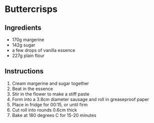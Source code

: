 # Buttercrisps

## Ingredients

* 170g margerine
* 142g sugar
* a few drops of vanilla essence
* 227g plain flour

## Instructions

1. Cream margerine and sugar together
2. Beat in the essence
3. Stir in the flower to make a stiff paste
4. Form into a 3.8cm diameter sausage and roll in greaseproof paper
5. Place in fridge for 00:15, or until firm
6. Cut roll into rounds 0.6cm thick
7. Bake at 180 degrees C for 15-20 minutes
